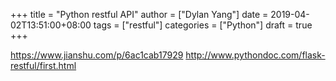 +++
title = "Python restful API"
author = ["Dylan Yang"]
date = 2019-04-02T13:51:00+08:00
tags = ["restful"]
categories = ["Python"]
draft = true
+++

<https://www.jianshu.com/p/6ac1cab17929>
<http://www.pythondoc.com/flask-restful/first.html>
